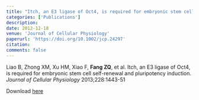 ```yaml
---
title: "Itch, an E3 ligase of Oct4, is required for embryonic stem cell self-renewal and pluripotency induction"
categories: ['Publications']
description: 
date: 2012-12-18
venue: 'Journal of Cellular Physiology'
paperurl: 'https://doi.org/10.1002/jcp.24297'
citation: 
comments: false
---
```


Liao B, Zhong XM, Xu HM, Xiao F, **Fang ZQ**, et al. Itch, an E3 ligase of Oct4, is required for embryonic stem cell self-renewal and pluripotency induction. *Journal of Cellular Physiology* 2013;228:1443-51

Download [here](https://doi.org/10.1002/jcp.24297)